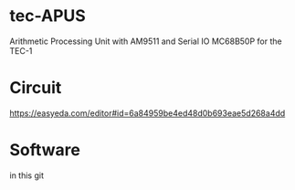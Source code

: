 # tec-APUS

Arithmetic Processing Unit with AM9511 and Serial IO MC68B50P for the TEC-1

# Circuit
https://easyeda.com/editor#id=6a84959be4ed48d0b693eae5d268a4dd

# Software
in this git
